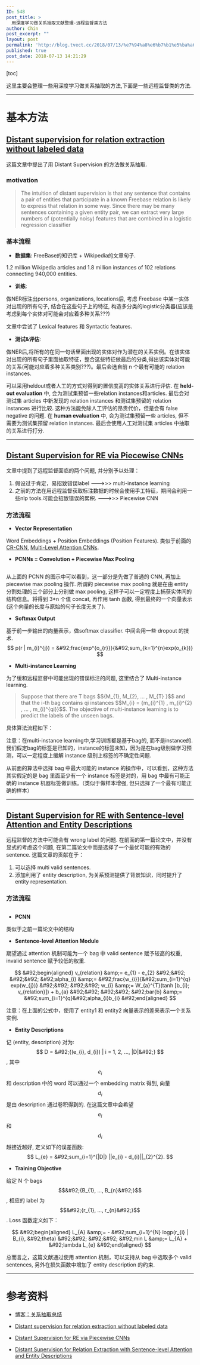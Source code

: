 ```yaml
---
ID: 548
post_title: >
  用深度学习做关系抽取文献整理-远程监督类方法
author: Chin
post_excerpt: ""
layout: post
permalink: 'http://blog.tvect.cc/2018/07/13/%e7%94%a8%e6%b7%b1%e5%ba%a6%e5%ad%a6%e4%b9%a0%e5%81%9a%e5%85%b3%e7%b3%bb%e6%8a%bd%e5%8f%96%e6%96%87%e7%8c%ae%e6%95%b4%e7%90%86-%e8%bf%9c%e7%a8%8b%e7%9b%91%e7%9d%a3%e7%b1%bb%e6%96%b9%e6%b3%95/'
published: true
post_date: 2018-07-13 14:21:29
---
```

[toc]

这里主要会整理一些用深度学习做关系抽取的方法,下面是一些远程监督类的方法.

<!--more-->

<hr />

<h1>基本方法</h1>

<h2><a href="https://nlp.stanford.edu/pubs/mintz09.pdf">Distant supervision for relation extraction without labeled data</a></h2>

这篇文章中提出了用 Distant Supervision 的方法做关系抽取.

<h3>motivation</h3>

<blockquote>
  The intuition of distant supervision is that any sentence that contains a pair of entities that participate in a known Freebase relation is likely to express that relation in some way. Since there may be many sentences containing a given entity pair, we can extract very large numbers of (potentially noisy) features that are combined in a logistic regression classifier
</blockquote>

<h3>基本流程</h3>

<ul>
<li><strong>数据集</strong>: FreeBase的知识库 + Wikipedia的文章句子.</li>
</ul>

1.2 million Wikipedia articles and 1.8 million instances of 102 relations connecting 940,000 entities.

<ul>
<li><strong>训练</strong>:</li>
</ul>

做NER标注出persons, organizations, locations后, 考虑 Freebase 中某一实体对出现的所有句子, 结合在这些句子上的特征, 构造多分类的logistic分类器(应该是考虑到每个实体对可能会对应着多种关系???)

文章中尝试了 Lexical features 和 Syntactic features.

<ul>
<li><strong>测试&amp;评估</strong>:</li>
</ul>

做NER后,将所有的在同一句话里面出现的实体对作为潜在的关系实例。在该实体对出现的所有句子里面抽取特征，整合这些特征做最后的分类,得出该实体对可能的关系(可能对应着多种关系类别???)。最后会选自前 n 个最有可能的 relation instances.

可以采用heldout或者人工的方式对得到的置信度高的实体关系进行评估.
在 <strong>held-out evaluation</strong> 中, 会为测试集预留一些relation instances和articles. 最后会对测试集 articles 中新发现的 relation instances 和测试集预留的 relation instances 进行比较. 这种方法能免除人工评估的昂贵代价，但是会有 false negative 的问题.
在 <strong>human evaluation</strong> 中, 会为测试集预留一些 articles, 但不需要为测试集预留 relation instances. 最后会使用人工对测试集 articles 中抽取的关系进行打分.

<hr />

<h2><a href="http://www.nlpr.ia.ac.cn/cip/yubochen/yubochenPageFile/emnlp2015zeng.pdf">Distant Supervision for RE via Piecewise CNNs</a></h2>

文章中提到了远程监督面临的两个问题, 并分别予以处理：
1. 假设过于肯定，易招致错误label
    --->>> multi-instance learning
2. 之前的方法在用远程监督获取标注数据的时候会使用手工特征，期间会利用一些nlp tools.可能会招致错误的累积.
    --->>> Piecewise CNN

<h3>方法流程</h3>

<ul>
<li><strong>Vector Representation</strong></li>
</ul>

Word Embeddings + Position Embeddings (Position Features). 类似于前面的 <a href="http://blog.tvect.cc/2018/07/13/用深度学习做关系抽取文献整理-pipeline类方法/#CR-CNN_Classifying_Relations_by_Ranking_with_CNN">CR-CNN</a>,  <a href="http://blog.tvect.cc/2018/07/13/用深度学习做关系抽取文献整理-pipeline类方法/#CR-CNN_Classifying_Relations_by_Ranking_with_CNN">Multi-Level Attention CNNs</a>.

<ul>
<li><strong>PCNNs = Convolution + Piecewise Max Pooling</strong></li>
</ul>

<img src="http://blog.tvect.cc/wp-content/uploads/2018/07/pcnn.png" alt="" />

从上面的 PCNN 的图示中可以看到，这一部分是先做了普通的 CNN, 再加上 piecewise max pooling 操作.
所谓的 piecewise max pooling 就是在由 entity 分割处理的三个部分上分别做 max pooling, 这样子可以一定程度上捕获实体间的结构信息。将得到 3*n 个值 concat, 再作用 tanh 函数, 得到最终的一个向量表示 (这个向量的长度与原始的句子长度无关了).

<ul>
<li><strong>Softmax Output</strong></li>
</ul>

基于前一步输出的向量表示，做softmax classifier. 中间会用一些 dropout 的技术.
$$
p(r | m_{i}^{j}) = &#92;frac{exp^{o_{r}}}{&#92;sum_{k=1}^{n}exp(o_{k})}
$$

<ul>
<li><strong>Multi-instance Learning</strong></li>
</ul>

为了缓和远程监督中可能出现的错误标注的问题, 这里结合了 Multi-instance learning.

<blockquote>
  Suppose that there are T bags $${M_{1}, M_{2}, ... , M_{T} }$$ and that the i-th bag contains qi instances $$M_{i} = {m_{i}^{1} , m_{i}^{2} , ... , m_{i}^{qi}}$$. The objective of multi-instance learning is to predict the labels of the unseen bags.
</blockquote>

具体算法流程如下：
<img src="http://blog.tvect.cc/wp-content/uploads/2018/07/multi-instance-learning.png" alt="" />

注意：在multi-instance learning中,学习训练都是基于bag的, 而不是instance的. 我们假定bag的标签是已知的，instance的标签未知，因为是在bag级别做学习预测，可以一定程度上缓解 instance 级别上标签的不确定性问题.

从前面的算法中选择 bag 中最大可能的 instance 的操作中，可以看到，这种方法其实假定的是 bag 里面至少有一个 instance 标签是对的，用 bag 中最有可能正确的 instance 机器标签做训练。（类似于做样本增强, 但只选择了一个最有可能正确的样本）

<hr />

<h2><a href="http://www.nlpr.ia.ac.cn/cip/~liukang/liukangPageFile/AAAI2017.pdf">Distant Supervision for RE with Sentence-level Attention and Entity Descriptions</a></h2>

远程监督的方法中可能会有 wrong label 的问题. 在前面的第一篇论文中，并没有显式的考虑这个问题, 在第二篇论文中而是选择了一个最优可能的有效的 sentence.
这篇文章的贡献在于：
1. 可以选择 multi valid sentences.
2. 添加利用了 entity description, 为关系预测提供了背景知识，同时提升了 entity representation.

<h3>方法流程</h3>

<img src="http://blog.tvect.cc/wp-content/uploads/2018/07/apcnn.png" alt="" />

<ul>
<li><strong>PCNN</strong></li>
</ul>

类似于之前一篇论文中的结构

<ul>
<li><strong>Sentence-level Attention Module</strong></li>
</ul>

期望通过 attention 机制可能为一个 bag 中 valid sentence 赋予较高的权重, invalid sentence 赋予较低的权重.

$$
&#92;begin{aligned}
v_{relation} &amp;= e_{1} - e_{2} &#92;&#92;
&#92;&#92;
&#92;alpha_{i} &amp;= &#92;frac{w_{i}}{&#92;sum_{i=1}^{q} exp(w_{j})} &#92;&#92;
&#92;&#92;
w_{i} &amp;= W_{a}^{T}(tanh [b_{i}; v_{relation}]) + b_{a} &#92;&#92;
&#92;&#92;
&#92;bar{b} &amp;= &#92;sum_{i=1}^{q}&#92;alpha_{i}b_{i}
&#92;end{aligned}
$$

注意：在上面的公式中，使用了 entity1 和 entity2 向量表示的差来表示一个关系实例.

<ul>
<li><strong>Entity Descriptions</strong></li>
</ul>

记 (entity, description) 对为: $$ D = &#92;{(e_{i}, d_{i}) | i = 1, 2, ..., |D|&#92;} $$, 其中 $$e_{i}$$ 和 description 中的 word 可以通过一个 embedding matrix 得到, 向量 $$d_{i}$$ 是由 description 通过卷积得到的. 
在这篇文章中会希望 $$e_{i}$$ 和 $$d_{i}$$ 越接近越好, 定义如下的误差函数:
$$
L_{e} = &#92;sum_{i=1}^{|D|} ||e_{i} - d_{i}||_{2}^{2}.
$$

<ul>
<li><strong>Training Objective</strong></li>
</ul>

给定 N 个 bags $$&#92;{B_{1}, ..., B_{n}&#92;}$$, 相应的 label 为 $$&#92;{r_{1}, ..., r_{n}&#92;}$$. Loss 函数定义如下：

$$
&#92;begin{aligned}
L_{A} &amp;= - &#92;sum_{i=1}^{N} logp(r_{i} | B_{i}, &#92;theta) &#92;&#92;
&#92;&#92;
&#92;min L &amp;= L_{A} + &#92;lambda L_{e}
&#92;end{aligned}
$$

总而言之，这篇文献通过使用 attention 机制，可以支持从 bag 中选取多个 valid sentences, 另外在损失函数中增加了 entity description 的约束.

<hr />

<h1>参考资料</h1>

<ul>
<li><p><a href="https://blog.csdn.net/yimixgg/article/details/80509825">博客：关系抽取总结</a></p></li>
<li><p><a href="https://nlp.stanford.edu/pubs/mintz09.pdf">Distant supervision for relation extraction without labeled data</a></p></li>
<li><p><a href="http://www.nlpr.ia.ac.cn/cip/yubochen/yubochenPageFile/emnlp2015zeng.pdf">Distant Supervision for RE via Piecewise CNNs</a></p></li>
<li><p><a href="http://www.nlpr.ia.ac.cn/cip/~liukang/liukangPageFile/AAAI2017.pdf">Distant Supervision for Relation Extraction with Sentence-level Attention and Entity Descriptions</a></p></li>
</ul>